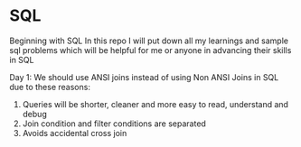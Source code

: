# SQL
Beginning with SQL
In this repo I will put down all my learnings and sample sql problems which will be helpful for me or anyone in advancing their skills in SQL

Day 1: We should use ANSI joins instead of using Non ANSI Joins in SQL due to these reasons:
  1. Queries will be shorter, cleaner and more easy to read, understand and debug
  2. Join condition and filter conditions are separated
  3. Avoids accidental cross join
